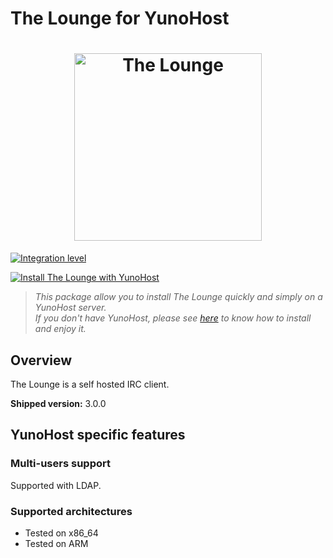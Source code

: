 The Lounge for YunoHost
====================
<h1 align="center">
	<img
		width="300"
		alt="The Lounge"
		src="https://github.com/thelounge/thelounge/raw/master/client/img/logo-vertical-transparent-bg.svg?sanitize=true">
</h1>


[![Integration level](https://dash.yunohost.org/integration/thelounge.svg)](https://ci-apps.yunohost.org/jenkins/job/thelounge%20%28Community%29/lastBuild/consoleFull)  

[![Install The Lounge with YunoHost](https://install-app.yunohost.org/install-with-yunohost.png)](https://install-app.yunohost.org/?app=thelounge)

> *This package allow you to install The Lounge quickly and simply on a YunoHost server.  
If you don't have YunoHost, please see [here](https://yunohost.org/#/install) to know how to install and enjoy it.*

Overview
--------

The Lounge is a self hosted IRC client.


**Shipped version:** 3.0.0

YunoHost specific features
--------------------------

### Multi-users support

Supported with LDAP.

### Supported architectures

- Tested on x86_64
- Tested on ARM


